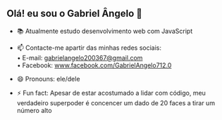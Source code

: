 ## Olá! eu sou o Gabriel Ângelo 👋

- 📚 Atualmente estudo desenvolvimento web com JavaScript
  
- 📫 Contacte-me apartir das minhas redes sociais:<br />
    • E-mail: gabrielangelo200367@gmail.com <br />
    • Facebook: www.facebook.com/GabrielAngelo712.0
  
- 😄 Pronouns: ele/dele
  
- ⚡ Fun fact: Apesar de estar acostumado a lidar com código, meu verdadeiro superpoder é concencer um dado de 20 faces a tirar um número alto
